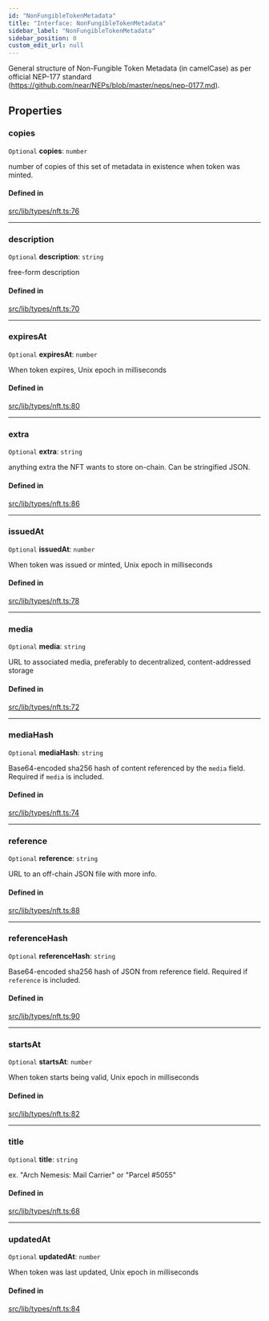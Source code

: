 ```yaml
---
id: "NonFungibleTokenMetadata"
title: "Interface: NonFungibleTokenMetadata"
sidebar_label: "NonFungibleTokenMetadata"
sidebar_position: 0
custom_edit_url: null
---
```


General structure of Non-Fungible Token Metadata (in camelCase) as per official NEP-177 standard (https://github.com/near/NEPs/blob/master/neps/nep-0177.md).

## Properties

### copies

 `Optional` **copies**: `number`

number of copies of this set of metadata in existence when token was minted.

#### Defined in

[src/lib/types/nft.ts:76](https://github.com/keypom/keypom-js/blob/29c10f94/src/lib/types/nft.ts#L76)

___

### description

 `Optional` **description**: `string`

free-form description

#### Defined in

[src/lib/types/nft.ts:70](https://github.com/keypom/keypom-js/blob/29c10f94/src/lib/types/nft.ts#L70)

___

### expiresAt

 `Optional` **expiresAt**: `number`

When token expires, Unix epoch in milliseconds

#### Defined in

[src/lib/types/nft.ts:80](https://github.com/keypom/keypom-js/blob/29c10f94/src/lib/types/nft.ts#L80)

___

### extra

 `Optional` **extra**: `string`

anything extra the NFT wants to store on-chain. Can be stringified JSON.

#### Defined in

[src/lib/types/nft.ts:86](https://github.com/keypom/keypom-js/blob/29c10f94/src/lib/types/nft.ts#L86)

___

### issuedAt

 `Optional` **issuedAt**: `number`

When token was issued or minted, Unix epoch in milliseconds

#### Defined in

[src/lib/types/nft.ts:78](https://github.com/keypom/keypom-js/blob/29c10f94/src/lib/types/nft.ts#L78)

___

### media

 `Optional` **media**: `string`

URL to associated media, preferably to decentralized, content-addressed storage

#### Defined in

[src/lib/types/nft.ts:72](https://github.com/keypom/keypom-js/blob/29c10f94/src/lib/types/nft.ts#L72)

___

### mediaHash

 `Optional` **mediaHash**: `string`

Base64-encoded sha256 hash of content referenced by the `media` field. Required if `media` is included.

#### Defined in

[src/lib/types/nft.ts:74](https://github.com/keypom/keypom-js/blob/29c10f94/src/lib/types/nft.ts#L74)

___

### reference

 `Optional` **reference**: `string`

URL to an off-chain JSON file with more info.

#### Defined in

[src/lib/types/nft.ts:88](https://github.com/keypom/keypom-js/blob/29c10f94/src/lib/types/nft.ts#L88)

___

### referenceHash

 `Optional` **referenceHash**: `string`

Base64-encoded sha256 hash of JSON from reference field. Required if `reference` is included.

#### Defined in

[src/lib/types/nft.ts:90](https://github.com/keypom/keypom-js/blob/29c10f94/src/lib/types/nft.ts#L90)

___

### startsAt

 `Optional` **startsAt**: `number`

When token starts being valid, Unix epoch in milliseconds

#### Defined in

[src/lib/types/nft.ts:82](https://github.com/keypom/keypom-js/blob/29c10f94/src/lib/types/nft.ts#L82)

___

### title

 `Optional` **title**: `string`

ex. "Arch Nemesis: Mail Carrier" or "Parcel #5055"

#### Defined in

[src/lib/types/nft.ts:68](https://github.com/keypom/keypom-js/blob/29c10f94/src/lib/types/nft.ts#L68)

___

### updatedAt

 `Optional` **updatedAt**: `number`

When token was last updated, Unix epoch in milliseconds

#### Defined in

[src/lib/types/nft.ts:84](https://github.com/keypom/keypom-js/blob/29c10f94/src/lib/types/nft.ts#L84)
